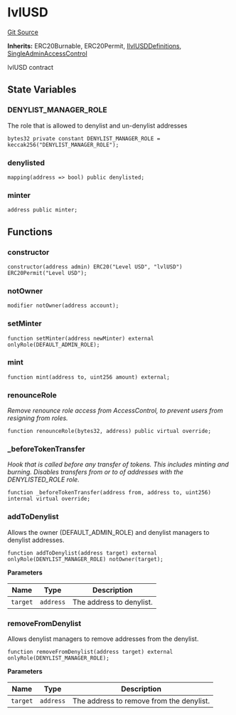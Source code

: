 # lvlUSD
[Git Source](https://github.com/Level-Money/contracts/blob/7fc97def4c32b2c55e844838ecbb532dceb8179d/src/lvlUSD.sol)

**Inherits:**
ERC20Burnable, ERC20Permit, [IlvlUSDDefinitions](/src/interfaces/IlvlUSDDefinitions.sol/interface.IlvlUSDDefinitions.md), [SingleAdminAccessControl](/src/auth/v5/SingleAdminAccessControl.sol/abstract.SingleAdminAccessControl.md)

lvlUSD contract


## State Variables
### DENYLIST_MANAGER_ROLE
The role that is allowed to denylist and un-denylist addresses


```solidity
bytes32 private constant DENYLIST_MANAGER_ROLE = keccak256("DENYLIST_MANAGER_ROLE");
```


### denylisted

```solidity
mapping(address => bool) public denylisted;
```


### minter

```solidity
address public minter;
```


## Functions
### constructor


```solidity
constructor(address admin) ERC20("Level USD", "lvlUSD") ERC20Permit("Level USD");
```

### notOwner


```solidity
modifier notOwner(address account);
```

### setMinter


```solidity
function setMinter(address newMinter) external onlyRole(DEFAULT_ADMIN_ROLE);
```

### mint


```solidity
function mint(address to, uint256 amount) external;
```

### renounceRole

*Remove renounce role access from AccessControl, to prevent users from resigning from roles.*


```solidity
function renounceRole(bytes32, address) public virtual override;
```

### _beforeTokenTransfer

*Hook that is called before any transfer of tokens. This includes
minting and burning. Disables transfers from or to of addresses with the DENYLISTED_ROLE role.*


```solidity
function _beforeTokenTransfer(address from, address to, uint256) internal virtual override;
```

### addToDenylist

Allows the owner (DEFAULT_ADMIN_ROLE) and denylist managers to denylist addresses.


```solidity
function addToDenylist(address target) external onlyRole(DENYLIST_MANAGER_ROLE) notOwner(target);
```
**Parameters**

|Name|Type|Description|
|----|----|-----------|
|`target`|`address`|The address to denylist.|


### removeFromDenylist

Allows denylist managers to remove addresses from the denylist.


```solidity
function removeFromDenylist(address target) external onlyRole(DENYLIST_MANAGER_ROLE);
```
**Parameters**

|Name|Type|Description|
|----|----|-----------|
|`target`|`address`|The address to remove from the denylist.|


